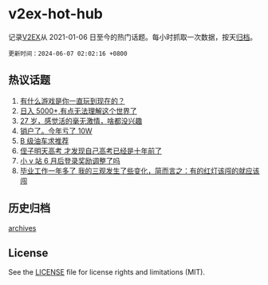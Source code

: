 # v2ex-hot-hub

 记录[V2EX](https://www.v2ex.com/)从 2021-01-06 日至今的热门话题。每小时抓取一次数据，按天[归档](archives)。

`更新时间：2024-06-07 02:02:16 +0800`

## 热议话题

1. [有什么游戏是你一直玩到现在的？](https://www.v2ex.com/t/1047267)
1. [日入 5000+,有点无法理解这个世界了](https://www.v2ex.com/t/1047204)
1. [27 岁，感觉活的毫无激情，啥都没兴趣](https://www.v2ex.com/t/1047263)
1. [销户了。今年亏了 10W](https://www.v2ex.com/t/1047269)
1. [B 级油车求推荐](https://www.v2ex.com/t/1047243)
1. [侄子明天高考 才发现自己高考已经是十年前了](https://www.v2ex.com/t/1047253)
1. [小 v 站 6 月后登录奖励调整了吗](https://www.v2ex.com/t/1047209)
1. [毕业工作一年多了 我的三观发生了些变化，简而言之：有的红灯该闯的就应该闯](https://www.v2ex.com/t/1047321)

## 历史归档

[archives](archives)

## License

See the [LICENSE](LICENSE) file for license rights and limitations (MIT).
